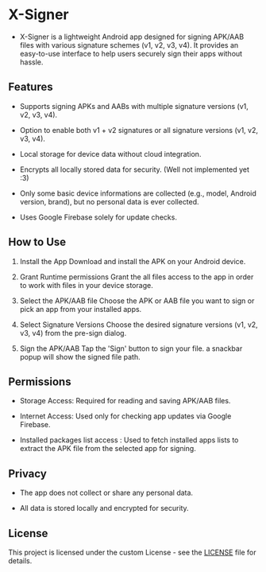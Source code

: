# X-Signer

- X-Signer is a lightweight Android app designed for signing APK/AAB files with various signature schemes (v1, v2, v3, v4). It provides an easy-to-use interface to help users securely sign their apps without hassle.

## Features

- Supports signing APKs and AABs with multiple signature versions (v1, v2, v3, v4).

- Option to enable both v1 + v2 signatures or all signature versions (v1, v2, v3, v4).

- Local storage for device data without cloud integration.

- Encrypts all locally stored data for security. (Well not implemented yet :3)

- Only some basic device informations are collected (e.g., model, Android version, brand), but no personal data is ever collected.

- Uses Google Firebase solely for update checks.


## How to Use

1. Install the App
Download and install the APK on your Android device.

2. Grant Runtime permissions
Grant the all files access to the app in order to work with files in your device storage.


2. Select the APK/AAB file
Choose the APK or AAB file you want to sign or pick an app from your installed apps.


3. Select Signature Versions
Choose the desired signature versions (v1, v2, v3, v4) from the pre-sign dialog.


4. Sign the APK/AAB
Tap the 'Sign' button to sign your file. a snackbar popup will show the signed file path.



## Permissions

- Storage Access: Required for reading and saving APK/AAB files.

- Internet Access: Used only for checking app updates via Google Firebase.

- Installed packages list access : Used to fetch installed apps lists to extract the APK file from the selected app for signing.


## Privacy

- The app does not collect or share any personal data.

- All data is stored locally and encrypted for security.


## License

This project is licensed under the custom License - see the [LICENSE](https://github.com/Yamenher/X-Signer/blob/nightly/LICENSE) file for details.